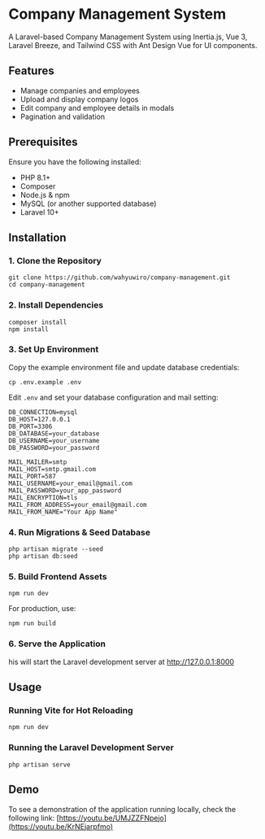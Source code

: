 # Company Management System

A Laravel-based Company Management System using Inertia.js, Vue 3, Laravel Breeze, and Tailwind CSS with Ant Design Vue for UI components.

## Features

- Manage companies and employees
- Upload and display company logos
- Edit company and employee details in modals
- Pagination and validation

## Prerequisites

Ensure you have the following installed:

- PHP 8.1+
- Composer
- Node.js & npm
- MySQL (or another supported database)
- Laravel 10+

## Installation

### 1. Clone the Repository
```
git clone https://github.com/wahyuwiro/company-management.git
cd company-management
```

### 2. Install Dependencies
```
composer install
npm install
```

### 3. Set Up Environment

Copy the example environment file and update database credentials:
```
cp .env.example .env
```

Edit ```.env``` and set your database configuration and mail setting:
```
DB_CONNECTION=mysql
DB_HOST=127.0.0.1
DB_PORT=3306
DB_DATABASE=your_database
DB_USERNAME=your_username
DB_PASSWORD=your_password

MAIL_MAILER=smtp
MAIL_HOST=smtp.gmail.com
MAIL_PORT=587
MAIL_USERNAME=your_email@gmail.com
MAIL_PASSWORD=your_app_password
MAIL_ENCRYPTION=tls
MAIL_FROM_ADDRESS=your_email@gmail.com
MAIL_FROM_NAME="Your App Name"
```

### 4. Run Migrations & Seed Database
```
php artisan migrate --seed
php artisan db:seed

```

### 5. Build Frontend Assets
```
npm run dev
```
For production, use:
```
npm run build
```

### 6. Serve the Application
his will start the Laravel development server at http://127.0.0.1:8000

## Usage
### Running Vite for Hot Reloading
```
npm run dev
```

### Running the Laravel Development Server
```
php artisan serve
```

## Demo
To see a demonstration of the application running locally, check the following link:
[https://youtu.be/UMJZZFNpejo](https://youtu.be/KrNEjarpfmo)
